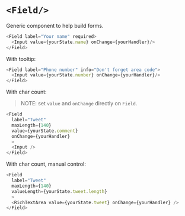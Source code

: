 # `<Field/>`

Generic component to help build forms.

```js
<Field label="Your name" required>
  <Input value={yourState.name} onChange={yourHandler}/>
</Field>
```

With tooltip:

```js
<Field label="Phone number" info="Don't forget area code">
  <Input value={yourState.number} onChange={yourHandler}/>
</Field>
```

With char count:

> NOTE: set `value` and `onChange` directly on `Field`.

```js
<Field
  label="Tweet"
  maxLength={140}
  value={yourState.comment}
  onChange={yourHandler}
  >
  <Input />
</Field>
```

With char count, manual control:

```js
<Field
  label="Tweet"
  maxLength={140}
  valueLength={yourState.tweet.length}
  >
  <RichTextArea value={yourState.tweet} onChange={yourHandler} />
</Field>
```
